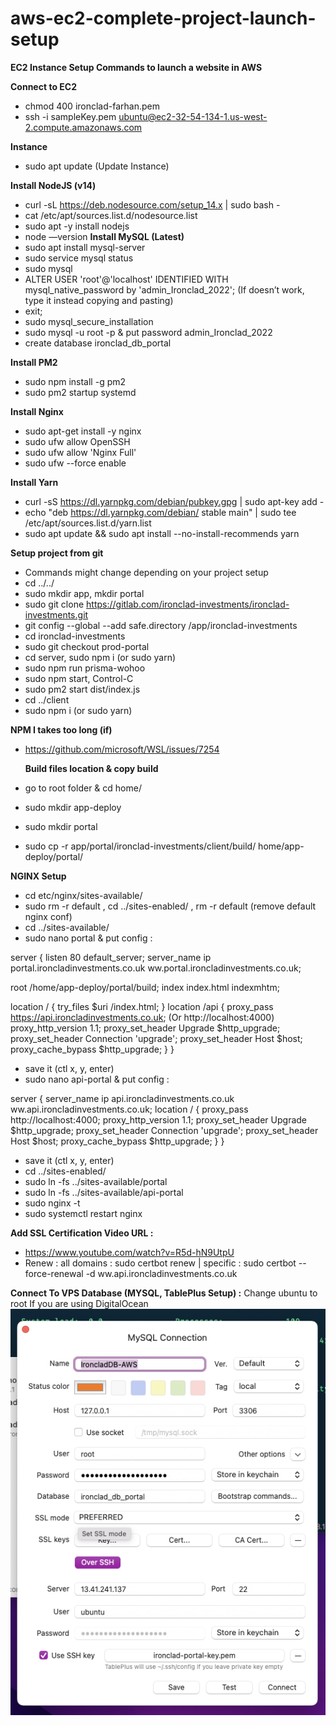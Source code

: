 # aws-ec2-complete-project-launch-setup

<b>EC2 Instance Setup Commands to launch a website in AWS</b>

<b>Connect to EC2</b>
- chmod 400 ironclad-farhan.pem
- ssh -i sampleKey.pem ubuntu@ec2-32-54-134-1.us-west-2.compute.amazonaws.com

<b>Instance</b>
- sudo apt update (Update Instance)

<b>Install NodeJS (v14)</b>
- curl -sL https://deb.nodesource.com/setup_14.x | sudo bash -
- cat /etc/apt/sources.list.d/nodesource.list
- sudo apt -y install nodejs
- node —version
<b>Install MySQL (Latest)</b>
- sudo apt install mysql-server
- sudo service mysql status
- sudo mysql
- ALTER USER 'root'@'localhost' IDENTIFIED WITH mysql_native_password by 'admin_Ironclad_2022'; (If doesn’t work, type it instead copying and pasting)
- exit;
- sudo mysql_secure_installation
- sudo mysql -u root -p & put password admin_Ironclad_2022
- create database ironclad_db_portal

<b>Install PM2</b>
- sudo npm install -g pm2
- sudo pm2 startup systemd

<b>Install Nginx</b>
- sudo apt-get install -y nginx
- sudo ufw allow OpenSSH
- sudo ufw allow 'Nginx Full'
- sudo ufw --force enable

<b>Install Yarn</b>
- curl -sS https://dl.yarnpkg.com/debian/pubkey.gpg | sudo apt-key add -
- echo "deb https://dl.yarnpkg.com/debian/ stable main" | sudo tee /etc/apt/sources.list.d/yarn.list
- sudo apt update && sudo apt install --no-install-recommends yarn

<b>Setup project from git</b>
- Commands might change depending on your project setup
- cd ../../
- sudo mkdir app, mkdir portal
- sudo git clone https://gitlab.com/ironclad-investments/ironclad-investments.git
- git config --global --add safe.directory /app/ironclad-investments
- cd ironclad-investments
- sudo git checkout prod-portal
- cd server, sudo npm i (or sudo yarn)
- sudo npm run prisma-wohoo
- sudo npm start, Control-C
- sudo pm2 start dist/index.js
- cd ../client
- sudo npm i (or sudo yarn)

<b>NPM I takes too long (if)</b>
- https://github.com/microsoft/WSL/issues/7254

  <b>Build files location & copy build</b>
- go to root folder & cd home/
- sudo mkdir app-deploy
- sudo mkdir portal
- sudo cp -r app/portal/ironclad-investments/client/build/ home/app-deploy/portal/

<b>NGINX Setup</b>
- cd etc/nginx/sites-available/
- sudo rm -r default ,  cd ../sites-enabled/ , rm -r default (remove default nginx conf)
- cd ../sites-available/
- sudo nano portal & put config :

server {
  listen 80 default_server;
  server_name ip portal.ironcladinvestments.co.uk ww.portal.ironcladinvestments.co.uk;

  root /home/app-deploy/portal/build;
  index index.html indexmhtm;

 location / {
  try_files $uri /index.html;
  }
  location /api {
        proxy_pass https://api.ironcladinvestments.co.uk; (Or http://localhost:4000)
        proxy_http_version 1.1;
        proxy_set_header Upgrade $http_upgrade;
        proxy_set_header Connection 'upgrade';
        proxy_set_header Host $host;
        proxy_cache_bypass $http_upgrade;
  }
}

- save it (ctl x, y, enter)
- sudo nano api-portal & put config :

server {
    server_name ip api.ironcladinvestments.co.uk ww.api.ironcladinvestments.co.uk;
    location / {
        proxy_pass http://localhost:4000;
        proxy_http_version 1.1;
        proxy_set_header Upgrade $http_upgrade;
        proxy_set_header Connection 'upgrade';
        proxy_set_header Host $host;
        proxy_cache_bypass $http_upgrade;
    }
}

- save it (ctl x, y, enter)
- cd ../sites-enabled/
- sudo ln -fs ../sites-available/portal
- sudo ln -fs ../sites-available/api-portal
- sudo nginx -t
- sudo systemctl restart nginx


<b>Add SSL Certification Video URL :</b>  
- https://www.youtube.com/watch?v=R5d-hN9UtpU
- Renew : all domains : sudo certbot renew | specific : sudo certbot --force-renewal -d ww.api.ironcladinvestments.co.uk

<b>Connect To VPS Database (MYSQL, TablePlus Setup) :</b>
Change ubuntu to root If you are using DigitalOcean
![alt text](https://github.com/Farhan-meb/aws-ec2-complete-project-launch-setup/blob/main/TablePlus%20Setup.png)


